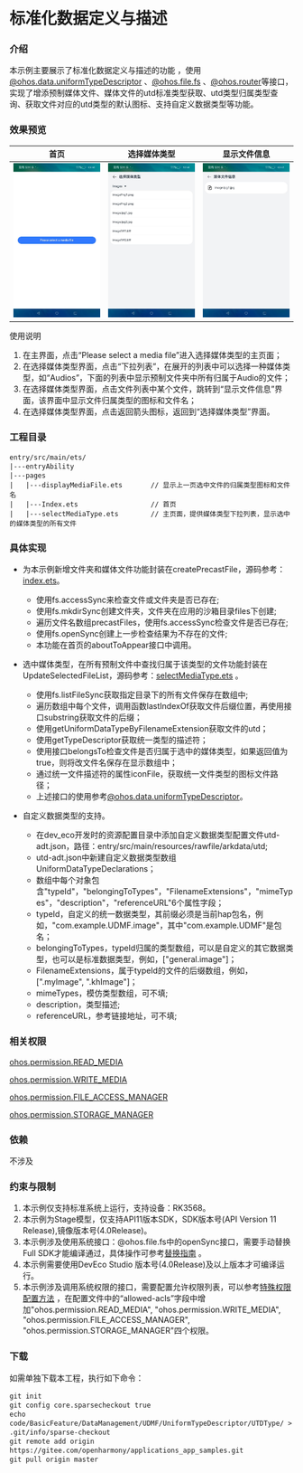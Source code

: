 #  标准化数据定义与描述 

### 介绍

 本示例主要展示了标准化数据定义与描述的功能 ，使用[@ohos.data.uniformTypeDescriptor](https://gitee.com/openharmony/docs/blob/master/zh-cn/application-dev/reference/apis-arkdata/js-apis-data-uniformTypeDescriptor.md) 、[@ohos.file.fs](https://gitee.com/openharmony/docs/blob/master/zh-cn/application-dev/reference/apis-core-file-kit/js-apis-file-fs.md) 、[@ohos.router](https://gitee.com/openharmony/docs/blob/master/zh-cn/application-dev/reference/apis-arkui/js-apis-router.md)等接口，实现了增添预制媒体文件、媒体文件的utd标准类型获取、utd类型归属类型查询、获取文件对应的utd类型的默认图标、支持自定义数据类型等功能。

### 效果预览

|首页|选择媒体类型|显示文件信息|
|--------------------------------|--------------------------------|--------------------------------|
|![image](screenshots/first.png)|![image](screenshots/select_type.png)|![image](screenshots/display_file.png)|

使用说明
1. 在主界面，点击“Please select a media file”进入选择媒体类型的主页面；
2. 在选择媒体类型界面，点击“下拉列表”，在展开的列表中可以选择一种媒体类型，如“Audios”，下面的列表中显示预制文件夹中所有归属于Audio的文件；
3. 在选择媒体类型界面，点击文件列表中某个文件，跳转到“显示文件信息”界面，该界面中显示文件归属类型的图标和文件名；
4. 在选择媒体类型界面，点击返回箭头图标，返回到“选择媒体类型”界面。

### 工程目录

```
entry/src/main/ets/
|---entryAbility
|---pages
|   |---displayMediaFile.ets       // 显示上一页选中文件的归属类型图标和文件名
|   |---Index.ets                  // 首页
|   |---selectMediaType.ets        // 主页面，提供媒体类型下拉列表，显示选中的媒体类型的所有文件
```

### 具体实现

* 为本示例新增文件夹和媒体文件功能封装在createPrecastFile，源码参考：[index.ets](entry/src/main/ets/pages/Index.ets)。
    * 使用fs.accessSync来检查文件或文件夹是否已存在;
    * 使用fs.mkdirSync创建文件夹，文件夹在应用的沙箱目录files下创建;
    * 遍历文件名数组precastFiles，使用fs.accessSync检查文件是否已存在;
    * 使用fs.openSync创建上一步检查结果为不存在的文件;
    * 本功能在首页的aboutToAppear接口中调用。
    
* 选中媒体类型，在所有预制文件中查找归属于该类型的文件功能封装在UpdateSelectedFileList，源码参考：[selectMediaType.ets](entry/src/main/ets/pages/selectMediaType.ets) 。
  * 使用fs.listFileSync获取指定目录下的所有文件保存在数组中;
  * 遍历数组中每个文件，调用函数lastIndexOf获取文件后缀位置，再使用接口substring获取文件的后缀；
  * 使用getUniformDataTypeByFilenameExtension获取文件的utd；
  * 使用getTypeDescriptor获取统一类型的描述符；
  * 使用接口belongsTo检查文件是否归属于选中的媒体类型，如果返回值为true，则将改文件名保存在显示数组中；
  * 通过统一文件描述符的属性iconFile，获取统一文件类型的图标文件路径；
  * 上述接口的使用参考[@ohos.data.uniformTypeDescriptor](https://gitee.com/openharmony/docs/blob/master/zh-cn/application-dev/reference/apis-arkdata/js-apis-data-uniformTypeDescriptor.md)。

* 自定义数据类型的支持。
    * 在dev_eco开发时的资源配置目录中添加自定义数据类型配置文件utd-adt.json，路径：entry/src/main/resources/rawfile/arkdata/utd;
    * utd-adt.json中新建自定义数据类型数组UniformDataTypeDeclarations；
    * 数组中每个对象包含"typeId"，"belongingToTypes"，"FilenameExtensions"，"mimeTypes"，"description"，"referenceURL"6个属性字段；
    * typeId，自定义的统一数据类型，其前缀必须是当前hap包名，例如，"com.example.UDMF.image"，其中"com.example.UDMF"是包名；
    * belongingToTypes，typeId归属的类型数组，可以是自定义的其它数据类型，也可以是标准数据类型，例如，["general.image"]；
    * FilenameExtensions，属于typeId的文件的后缀数组，例如，[".myImage", ".khImage"]；
    * mimeTypes，模仿类型数组，可不填;
    * description，类型描述;
    * referenceURL，参考链接地址，可不填;

### 相关权限

[ohos.permission.READ_MEDIA](https://gitee.com/openharmony/docs/blob/master/zh-cn/application-dev/security/AccessToken/permissions-for-all.md#ohospermissionread_media)

[ohos.permission.WRITE_MEDIA](https://gitee.com/openharmony/docs/blob/master/zh-cn/application-dev/security/AccessToken/permissions-for-all.md#ohospermissionwrite_media)

[ohos.permission.FILE_ACCESS_MANAGER](https://gitee.com/openharmony/docs/blob/master/zh-cn/application-dev/security/AccessToken/permissions-for-system-apps.md#ohospermissionfile_access_manager)

[ohos.permission.STORAGE_MANAGER](https://gitee.com/openharmony/docs/blob/master/zh-cn/application-dev/security/AccessToken/permissions-for-system-apps.md#ohospermissionstorage_manager)

### 依赖

不涉及

### 约束与限制

1. 本示例仅支持标准系统上运行，支持设备：RK3568。
2. 本示例为Stage模型，仅支持API11版本SDK，SDK版本号(API Version 11 Release),镜像版本号(4.0Release)。
3. 本示例涉及使用系统接口：@ohos.file.fs中的openSync接口，需要手动替换Full SDK才能编译通过，具体操作可参考[替换指南](https://docs.openharmony.cn/pages/v3.2/zh-cn/application-dev/quick-start/full-sdk-switch-guide.md/) 。
4. 本示例需要使用DevEco Studio 版本号(4.0Release)及以上版本才可编译运行。
5. 本示例涉及调用系统权限的接口，需要配置允许权限列表，可以参考[特殊权限配置方法](https://docs.openharmony.cn/pages/v3.2/zh-cn/application-dev/security/hapsigntool-overview.md/) ，在配置文件中的“allowed-acls”字段中增加"ohos.permission.READ_MEDIA", "ohos.permission.WRITE_MEDIA", "ohos.permission.FILE_ACCESS_MANAGER", "ohos.permission.STORAGE_MANAGER"四个权限。
### 下载

如需单独下载本工程，执行如下命令：

    git init
    git config core.sparsecheckout true
    echo code/BasicFeature/DataManagement/UDMF/UniformTypeDescriptor/UTDType/ > .git/info/sparse-checkout
    git remote add origin https://gitee.com/openharmony/applications_app_samples.git
    git pull origin master
